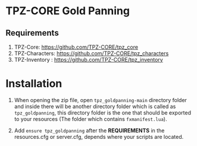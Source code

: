 # TPZ-CORE Gold Panning

## Requirements

1. TPZ-Core: https://github.com/TPZ-CORE/tpz_core
2. TPZ-Characters: https://github.com/TPZ-CORE/tpz_characters
3. TPZ-Inventory : https://github.com/TPZ-CORE/tpz_inventory

# Installation

1. When opening the zip file, open `tpz_goldpanning-main` directory folder and inside there will be another directory folder which is called as `tpz_goldpanning`, this directory folder is the one that should be exported to your resources (The folder which contains `fxmanifest.lua`).

2. Add `ensure tpz_goldpanning` after the **REQUIREMENTS** in the resources.cfg or server.cfg, depends where your scripts are located.
